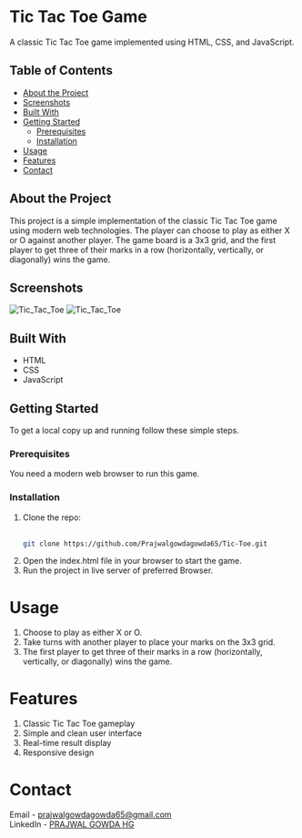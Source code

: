 # Tic Tac Toe Game

A classic Tic Tac Toe game implemented using HTML, CSS, and JavaScript.

## Table of Contents

- [About the Project](#about-the-project)
- [Screenshots](#screenshots)
- [Built With](#built-with)
- [Getting Started](#getting-started)
  - [Prerequisites](#prerequisites)
  - [Installation](#installation)
- [Usage](#usage)
- [Features](#features)
- [Contact](#contact)

## About the Project

This project is a simple implementation of the classic Tic Tac Toe game using modern web technologies. The player can choose to play as either X or O against another player. The game board is a 3x3 grid, and the first player to get three of their marks in a row (horizontally, vertically, or diagonally) wins the game.

## Screenshots

![Tic_Tac_Toe](https://github.com/user-attachments/assets/a4e9bfdb-7001-47de-9aa1-721a7768a09a)
![Tic_Tac_Toe](https://github.com/user-attachments/assets/3c2cd077-0e18-409c-bbcd-35033bbcc821)


## Built With

- HTML
- CSS
- JavaScript

## Getting Started

To get a local copy up and running follow these simple steps.

### Prerequisites

You need a modern web browser to run this game.

### Installation

1. Clone the repo:<br><br>
   ```sh
   git clone https://github.com/Prajwalgowdagowda65/Tic-Toe.git
2. Open the index.html file in your browser to start the game.
3. Run the project in live server of preferred Browser.
   
# Usage
1. Choose to play as either X or O.
2. Take turns with another player to place your marks on the 3x3 grid.
3. The first player to get three of their marks in a row (horizontally, vertically, or diagonally) wins the game.
   
# Features
1. Classic Tic Tac Toe gameplay
2. Simple and clean user interface
3. Real-time result display
4. Responsive design
   
# Contact
Email - prajwalgowdagowda65@gmail.com<br>
LinkedIn - [PRAJWAL GOWDA HG](https://www.linkedin.com/in/prajwal-gowda-h-g-148534242/)

